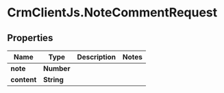 # CrmClientJs.NoteCommentRequest

## Properties

Name | Type | Description | Notes
------------ | ------------- | ------------- | -------------
**note** | **Number** |  | 
**content** | **String** |  | 


